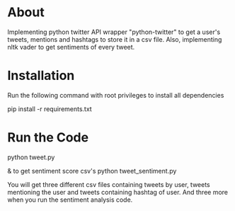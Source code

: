 # About

Implementing python twitter API wrapper "python-twitter" to get a user's tweets, mentions and hashtags to store it in a csv file.
Also, implementing nltk vader to get sentiments of every tweet.

# Installation

Run the following command with root privileges to install all dependencies

pip install -r requirements.txt

# Run the Code

python tweet.py

& to get sentiment score csv's
python tweet_sentiment.py

You will get three different csv files containing tweets by user, tweets mentioning the user and tweets containing hashtag of user. And three more when you run the sentiment analysis code.
